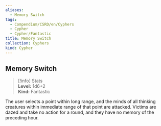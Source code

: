 ```yaml
---
aliases:
  - Memory Switch
tags:
  - Compendium/CSRD/en/Cyphers
  - Cypher
  - Cypher/Fantastic
title: Memory Switch
collection: Cyphers
kind: Cypher
---
```

## Memory Switch  
>[!info] Stats  
> **Level:** 1d6+2  
> **Kind:** Fantastic
  
The user selects a point within long range, and the minds of all thinking creatures within immediate range of that point are attacked. Victims are dazed and take no action for a round, and they have no memory of the preceding hour.